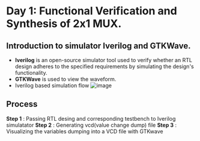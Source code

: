 # Day 1: Functional Verification and Synthesis of 2x1 MUX. 

## Introduction to simulator Iverilog and GTKWave. 
* **Iverilog** is an open-source simulator tool used to verify whether an RTL design adheres to the specified requirements by simulating the design's functionality.
* **GTKWave** is used to view the waveform.
* Iverilog based simulation flow
![image](https://github.com/user-attachments/assets/91202d92-99b0-4e1f-8d3f-ea9025417d07)

## Process
**Step 1** : Passing RTL desing and corresponding testbench to Iverilog simulatator
**Step 2** : Generating vcd(value change dump) file
**Step 3** : Visualizing the variables dumping into a VCD file with GTKwave
